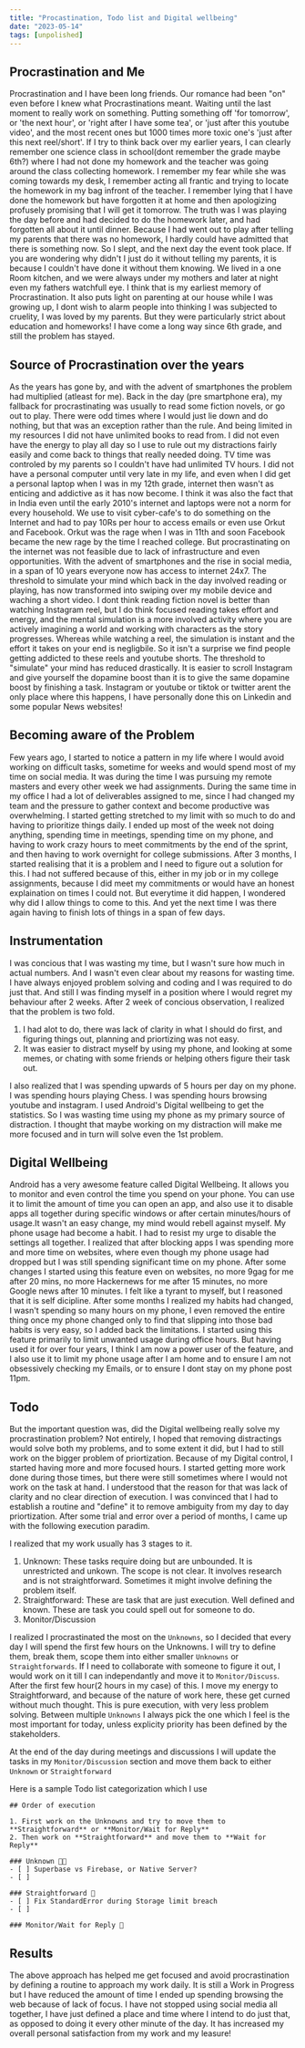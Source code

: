```yaml
---
title: "Procastination, Todo list and Digital wellbeing"
date: "2023-05-14"
tags: [unpolished]
---
```


## Procrastination and Me

Procrastination and I have been long friends. Our romance had been "on" even
before I knew what Procrastinations meant. Waiting until the last moment to
really work on something. Putting something off 'for tomorrow', or 'the next
hour', or 'right after I have some tea', or 'just after this youtube video', and
the most recent ones but 1000 times more toxic one's 'just after this next
reel/short'. If I try to think back over my earlier years, I can clearly
remember one science class in school(dont remember the grade maybe 6th?) where I
had not done my homework and the teacher was going around the class collecting
homework. I remember my fear while she was coming towards my desk, I remember
acting all frantic and trying to locate the homework in my bag infront of the
teacher. I remember lying that I have done the homework but have forgotten it at
home and then apologizing profusely promising that I will get it tomorrow. The
truth was I was playing the day before and had decided to do the homework later,
and had forgotten all about it until dinner. Because I had went out to play
after telling my parents that there was no homework, I hardly could have
admitted that there is something now. So I slept, and the next day the event
took place. If you are wondering why didn't I just do it without telling my
parents, it is because I couldn't have done it without them knowing. We lived in
a one Room kitchen, and we were always under my mothers and later at night even
my fathers watchfull eye. I think that is my earliest memory of Procrastination.
It also puts light on parenting at our house while I was growing up, I dont wish
to alarm people into thinking I was subjected to cruelity, I was loved by my
parents. But they were particularly strict about education and homeworks! I have
come a long way since 6th grade, and still the problem has stayed. 

## Source of Procrastination over the years
As the years has gone by, and with the advent of smartphones the problem had
multiplied (atleast for me). Back in the day (pre smartphone era), my fallback
for procrastinating was usually to read some fiction novels, or go out to play.
There were odd times where I would just lie down and do nothing, but that was an
exception rather than the rule. And being limited in my resources I did not have
unlimited books to read from. I did not even have the energy to play all day so
I use to rule out my distractions fairly easily and come back to things that
really needed doing. TV time was controled by my parents so I couldn't have had
unlimited TV hours. I did not have a personal computer until very late in my
life, and even when I did get a personal laptop when I was in my 12th grade,
internet then wasn't as enticing and addictive as it has now become. I think it
was also the fact that in India even until the early 2010's internet and laptops
were not a norm for every household. We use to visit cyber-cafe's to do
something on the Internet and had to pay 10Rs per hour to access emails or even
use Orkut and Facebook. Orkut was the rage when I was in 11th and soon Facebook
became the new rage by the time I reached college. But procrastinating on the
internet was not feasible due to lack of infrastructure and even opportunities.
With the advent of smartphones and the rise in social media, in a span of 10
years everyone now has access to internet 24x7. The threshold to simulate
your mind which back in the day involved reading or playing, has now transformed
into swiping over my mobile device and waching a short video. I dont think
reading fiction novel is better than watching Instagram reel, but I do think
focused reading takes effort and energy, and the mental simulation is a more
involved activity where you are actively imagining a world and working with
characters as the story progresses. Whereas while watching a reel, the
simulation is instant and the effort it takes on your end is negligbile. So it
isn't a surprise we find people getting addicted to these reels and youtube
shorts. The threshold to "simulate" your mind has reduced drastically. It is
easier to scroll Instagram and give yourself the dopamine boost than it is to
give the same dopamine boost by finishing a task. Instagram or youtube or tiktok
or twitter arent the only place where this happens, I have personally done this on 
Linkedin and some popular News websites!

## Becoming aware of the Problem
Few years ago, I started to notice a pattern in my life where I would avoid
working on difficult tasks, sometime for weeks and would spend most of my time
on social media. It was during the time I was pursuing my remote masters and
every other week we had assignments. During the same time in my office I had a
lot of deliverables assigned to me, since I had changed my team and the pressure
to gather context and become productive was overwhelming. I started getting
stretched to my limit with so much to do and having to prioritize things daily.
I ended up most of the week not doing anything, spending time in meetings,
spending time on my phone, and having to work crazy hours to meet commitments by
the end of the sprint, and then having to work overnight for college
submissions. After 3 months, I started realising that it is a problem and I need
to figure out a solution for this. I had not suffered because of this, either in
my job or in my college assignments, because I did meet my commitments or would
have an honest explaination on times I could not. But everytime it did happen, I 
wondered why did I allow things to come to this. And yet the next time I was there
again having to finish lots of things in a span of few days.

## Instrumentation
I was concious that I was wasting my time, but I wasn't sure how much in actual
numbers. And I wasn't even clear about my reasons for wasting time. I have always enjoyed
problem solving and coding and I was required to do just that. And still I was
finding myself in a position where I would regret my behaviour after 2 weeks.
After 2 week of concious observation, I realized that the problem is two fold. 

1. I had alot to do, there was lack of clarity in what I should do
first, and figuring things out, planning and priortizing was not easy.
2. It was easier to distract myself by using my phone, and looking at some
memes, or chating with some friends or helping others figure their task out.

I also realized that I was spending upwards of 5 hours per day on my phone. I was
spending hours playing Chess. I was spending hours browsing youtube and
instagram. I used Android's Digital wellbeing to get the statistics. 
So I was wasting time using my phone as my primary source of distraction. I
thought that maybe working on my distraction will make me more focused and in
turn will solve even the 1st problem.

## Digital Wellbeing

Android has a very awesome feature called Digital Wellbeing. It allows you to
monitor and even control the time you spend on your phone. You can use it to
limit the amount of time you can open an app, and also use it to disable apps
all together during specific windows or after certain minutes/hours of usage.It
wasn't an easy change, my mind would rebell against myself. My phone usage had 
become a habit. I had to resist my urge to disable the settings all together. I
realized that after blocking apps I was spending more and more time on websites,
where even though my phone usage had dropped but I was still spending
significant time on my phone. After some changes I started using this feature
even on websites, no more 9gag for me after 20 mins, no more Hackernews for me
after 15 minutes, no more Google news after 10 minutes. I felt like a tyrant to
myself, but I reasoned that it is self dicipline. After some months I realized
my habits had changed, I wasn't spending so many hours on my phone, I even
removed the entire thing once my phone changed only to find that slipping into
those bad habits is very easy, so I added back the limitations. I started using
this feature primarily to limit unwanted usage during office hours. But having
used it for over four years, I think I am now a power user of the feature, and
I also use it to limit my phone usage after I am home and to ensure I am not
obsessively checking my Emails, or to ensure I dont stay on my phone post 11pm.

## Todo

But the important question was, did the Digital wellbeing really solve my
procrastination problem? Not entirely, I hoped that removing distractings would
solve both my problems, and to some extent it did, but I had to still work on the
bigger problem of priortization. Because of my Digital control, I started having
more and more focused hours. I started getting more work done during those
times, but there were still sometimes where I would not work on the task at
hand. I understood that the reason for that was lack of clarity and no clear
direction of execution. I was convinced that I had to establish a routine and
"define" it to remove ambiguity from my day to day priortization. After some
trial and error over a period of months, I came up with the following execution
paradim. 

I realized that my work usually has 3 stages to it.
1. Unknown: These tasks require doing but are unbounded. It is unrestricted and
unkown. The scope is not clear. It involves research and is not straightforward. 
Sometimes it might involve defining the problem itself.
2. Straightforward: These are task that are just execution. Well defined and
known. These are task you could spell out for someone to do.
3. Monitor/Discussion

I realized I procrastinated the most on the `Unknowns`, so I decided that every
day I will spend the first few hours on the Unknowns. I will try to define them,
break them, scope them into either smaller `Unknowns` or `Straightforwards`. If
I need to collaborate with someone to figure it out, I would work on it till I
can independantly and move it to `Monitor/Discuss`. After the first few hour(2
hours in my case) of this. I move my energy to Straightforward, and because of
the nature of work here, these get curned without much thought. This is pure
execution, with very less problem solving. Between multiple `Unknowns` I always
pick the one which I feel is the most important for today, unless explicity
priority has been defined by the stakeholders.

At the end of the day during meetings and discussions I will update the tasks
in my `Monitor/Discussion` section and move them back to either `Unknown` or
`Straightforward`

Here is a sample Todo list categorization which I use
```
## Order of execution

1. First work on the Unknowns and try to move them to **Straightforward** or **Monitor/Wait for Reply**
2. Then work on **Straightforward** and move them to **Wait for Reply**

### Unknown 🎯🌀
- [ ] Superbase vs Firebase, or Native Server?
- [ ]

### Straightforward 🎯
- [ ] Fix StandardError during Storage limit breach
- [ ]

### Monitor/Wait for Reply 🏓
```

## Results

The above approach has helped me get focused and avoid procrastination by
defining a routine to approach my work daily. It is still a Work in Progress but
I have reduced the amount of time I ended up spending browsing the web because
of lack of focus. I have not stopped using social media all together, I have
just defined a place and time where I intend to do just that, as opposed to
doing it every other minute of the day. It has increased my overall personal
satisfaction from my work and my leasure! 
